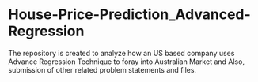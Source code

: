 # House-Price-Prediction_Advanced-Regression
The repository is created to analyze how an US based company uses Advance Regression Technique to foray into Australian Market and Also, submission of other related problem statements and files.

